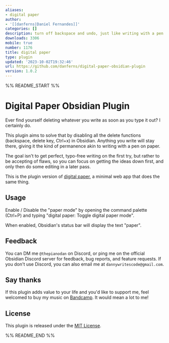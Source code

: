 ```yaml
---
aliases:
- digital paper
author:
- '[[danferns|Daniel Fernandes]]'
categories: []
description: turn off backspace and undo, just like writing with a pen on real paper.
downloads: 3306
mobile: true
number: 1176
title: digital paper
type: plugin
updated: '2023-10-02T19:32:46'
url: https://github.com/danferns/digital-paper-obsidian-plugin
version: 1.0.2
---
```


%% README_START %%

# Digital Paper Obsidian Plugin

Ever find yourself deleting whatever you write as soon as you type it out? I certainly do.

This plugin aims to solve that by disabling all the delete functions (backspace, delete key, Ctrl+x) in Obsidian. Anything you write will stay there, giving it the kind of permanence akin to writing with a pen on paper.

The goal isn't to get perfect, typo-free writing on the first try, but rather to be accepting of flaws, so you can focus on getting the ideas down first, and only then do some editing in a later pass.

This is the plugin version of [digital paper](https://github.com/danferns/digital-paper), a minimal web app that does the same thing.

## Usage

Enable / Disable the "paper mode" by opening the command palette (Ctrl+P) and typing "digital paper: Toggle digital paper mode". 

When enabled, Obsidian's status bar will display the text "paper". 

## Feedback

You can DM me `@thepianodan` on Discord, or ping me on the official Obsidian Discord server for feedback, bug reports, and feature requests. If you don't use Discord, you can also email me at `dannywritescode@gmail.com`. 

## Say thanks

If this plugin adds value to your life and you'd like to support me, feel welcomed to buy my music on [Bandcamp](https://twinklingkites.bandcamp.com/). It would mean a lot to me!

## License

This plugin is released under the [MIT License](LICENSE.md).


%% README_END %%